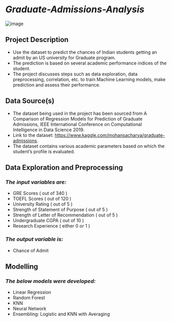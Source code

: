 # *Graduate-Admissions-Analysis*
![image](https://user-images.githubusercontent.com/16171971/148657602-5bd3c981-633d-4a22-8386-fa7c2e9800c4.png)

## **Project Description**
- Use the dataset to predict the chances of Indian students getting an admit by an US university for Graduate program.
- The prediction is based on several academic performance indices of the student.
- The project discusses steps such as data exploration, data preprocessing, correlation, etc. to train Machine Learning models, make prediction and assess their performance.


## **Data Source(s)**
- The dataset being used in the project has been sourced from A Comparison of Regression Models for Prediction of Graduate Admissions, IEEE International Conference on Computational Intelligence in Data Science 2019. 
- Link to the dataset: https://www.kaggle.com/mohansacharya/graduate-admissions.
- The dataset contains various academic parameters based on which the student’s profile is evaluated.


## **Data Exploration and Preprocessing**
### *The input variables are:*
- GRE Scores ( out of 340 )
- TOEFL Scores ( out of 120 )
- University Rating ( out of 5 )
- Strength of Statement of Purpose ( out of 5 )
- Strength of Letter of Recommendation ( out of 5 )
- Undergraduate CGPA ( out of 10 )
- Research Experience ( either 0 or 1 )
### *The output variable is:*
- Chance of Admit 

## **Modelling**
### *The below models were developed:*
- Linear Regression
- Random Forest
- KNN
- Neural Network 
- Ensembling: Logistic and KNN with Averaging
